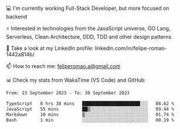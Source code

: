 💻 I'm currently working Full-Stack Developer, but more focused on backend

⚡ Interested in technologies from the JavaScript universe, GO Lang, Serverless, Clean Architecture, DDD, TDD and other design patterns

👥 Take a look at my LinkedIn profile: linkedin.com/in/felipe-romao-1442a814b/

📫 How to reach me: feliperomao.a@gmail.com

📊 Check my stats from WakaTime (VS Code) and GitHub:

<!--START_SECTION:waka-->

```txt
From: 23 September 2023 - To: 30 September 2023

TypeScript   8 hrs 38 mins   ██████████████████████░░░   88.62 %
JavaScript   55 mins         ██▒░░░░░░░░░░░░░░░░░░░░░░   09.44 %
Markdown     10 mins         ▒░░░░░░░░░░░░░░░░░░░░░░░░   01.74 %
Bash         1 min           ░░░░░░░░░░░░░░░░░░░░░░░░░   00.19 %
```

<!--END_SECTION:waka-->
